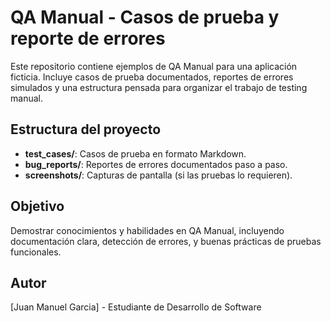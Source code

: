 # QA Manual - Casos de prueba y reporte de errores

Este repositorio contiene ejemplos de QA Manual para una aplicación ficticia. Incluye casos de prueba documentados, reportes de errores simulados y una estructura pensada para organizar el trabajo de testing manual.

## Estructura del proyecto

- **test_cases/**: Casos de prueba en formato Markdown.
- **bug_reports/**: Reportes de errores documentados paso a paso.
- **screenshots/**: Capturas de pantalla (si las pruebas lo requieren).

## Objetivo

Demostrar conocimientos y habilidades en QA Manual, incluyendo documentación clara, detección de errores, y buenas prácticas de pruebas funcionales.

## Autor

[Juan Manuel Garcia] - Estudiante de Desarrollo de Software
